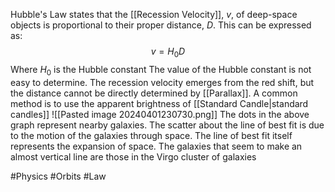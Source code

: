 Hubble's Law states that the [[Recession Velocity]], $v$, of deep-space objects is proportional to their proper distance, $D$. This can be expressed as:
$$
v=H_{0}D
$$
Where $H_{0}$ is the Hubble constant
The value of the Hubble constant is not easy to determine. The recession velocity emerges from the red shift, but the distance cannot be directly determined by [[Parallax]]. A common method is to use the apparent brightness of [[Standard Candle|standard candles]]
![[Pasted image 20240401230730.png]]
The dots in the above graph represent nearby galaxies. The scatter about the line of best fit is due to the motion of the galaxies through space. The line of best fit itself represents the expansion of space. The galaxies that seem to make an almost vertical line are those in the Virgo cluster of galaxies

#Physics #Orbits #Law